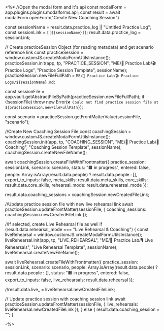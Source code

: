 
<%*
//Open the modal form and it's api
const modalForm = app.plugins.plugins.modalforms.api;
const result = await modalForm.openForm("Create New Coaching Session")

const sessionName = result.data.practice_log || "Untitled Practice Log";
const sessionLink = `[[${sessionName}]]`;
result.data.practice_log = sessionLink;

// Create practiceSession Object (for reading metadata) and get scenario reference link
const practiceSession = window.customJS.createModalFormUtilsInstance();
practiceSession.init(app, tp, "PRACTICE_SESSION", "ME/🧪 Practice Lab/🎬 Practice Logs", "Practice Session Template", sessionName);
practiceSession.newFileFullPath = `ME/🧪 Practice Lab/🎬 Practice Logs/${sessionName}.md`;

const sessionFile = app.vault.getAbstractFileByPath(practiceSession.newFileFullPath);
if (!sessionFile) throw new Error(`❌ Could not find practice session file at ${practiceSession.newFileFullPath}`);

const scenario = practiceSession.getFrontMatterValue(sessionFile, "scenario");

//Create New Coaching Session File
const coachingSession = window.customJS.createModalFormUtilsInstance();
coachingSession.init(app, tp, "COACHING_SESSION", "ME/🧪 Practice Lab/🧠 Coaching", "Coaching Session Template", sessionName);
coachingSession.createNewFileName();

await coachingSession.createFileWithFrontmatter({
  practice_session: sessionLink,
  scenario: scenario,
  status: "🟧 in progress",
  entered: false,
  people: Array.isArray(result.data.people) ? result.data.people : [],
  export_to_inputs: false,
  meta_skills: result.data.meta_skills,
  core_skills: result.data.core_skills,
  rehearsal_mode: result.data.rehearsal_mode
});

result.data.coaching_sessions = coachingSession.newCreatedFileLink;

//Update practice session file with new live rehearsal link
await practiceSession.updateFrontMatter(sessionFile, {
  coaching_sessions: coachingSession.newCreatedFileLink
});

//If selected, create Live Rehearsal file as well
if (result.data.rehearsal_mode === "Live Rehearsal & Coaching") {
  const liveRehearsal = window.customJS.createModalFormUtilsInstance();
  liveRehearsal.init(app, tp, "LIVE_REHEARSAL", "ME/🧪 Practice Lab/🎙️ Live Rehearsals", "Live Rehearsal Template", sessionName);
  liveRehearsal.createNewFileName();

  await liveRehearsal.createFileWithFrontmatter({
    practice_session: sessionLink,
    scenario: scenario,
    people: Array.isArray(result.data.people) ? result.data.people : [],
    status: "🟧 in progress",
	entered: false,
    export_to_inputs: false,
    live_rehearsals: result.data.rehearsal
  });

  //result.data.live_ = liveRehearsal.newCreatedFileLink;

  // Update practice session with coaching session link
  await practiceSession.updateFrontMatter(sessionFile, {
    live_rehearsals: liveRehearsal.newCreatedFileLink
  });
} else {
  result.data.coaching_session = "";
}

-%>
